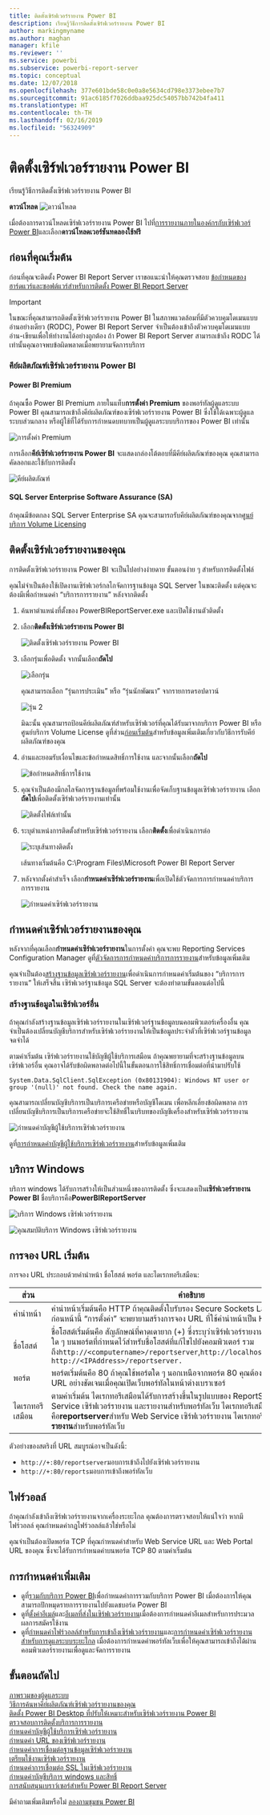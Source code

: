 ```yaml
---
title: ติดตั้งเซิร์ฟเวอร์รายงาน Power BI
description: เรียนรู้วิธีการติดตั้งเซิร์ฟเวอร์รายงาน Power BI
author: markingmyname
ms.author: maghan
manager: kfile
ms.reviewer: ''
ms.service: powerbi
ms.subservice: powerbi-report-server
ms.topic: conceptual
ms.date: 12/07/2018
ms.openlocfilehash: 377e601bde58c0e0a8e5634cd798e3373ebee7b7
ms.sourcegitcommit: 91ac6185f7026ddbaa925dc54057bb742b4fa411
ms.translationtype: HT
ms.contentlocale: th-TH
ms.lasthandoff: 02/16/2019
ms.locfileid: "56324909"
---
```

# <a name="install-power-bi-report-server"></a>ติดตั้งเซิร์ฟเวอร์รายงาน Power BI

เรียนรู้วิธีการติดตั้งเซิร์ฟเวอร์รายงาน Power BI

 **ดาวน์โหลด** ![ดาวน์โหลด](media/install-report-server/download.png "ดาวน์โหลด")

เมื่อต้องการดาวน์โหลดเซิร์ฟเวอร์รายงาน Power BI ไปที่[การรายงานภายในองค์กรกับเซิร์ฟเวอร์ Power BI](https://powerbi.microsoft.com/report-server/)และเลือก**ดาวน์โหลดเวอร์ชันทดลองใช้ฟรี** 

## <a name="before-you-begin"></a>ก่อนที่คุณเริ่มต้น

ก่อนที่คุณจะติดตั้ง Power BI Report Server เราขอแนะนำให้คุณตรวจสอบ [ข้อกำหนดของฮาร์ดแวร์และซอฟต์แวร์สำหรับการติดตั้ง Power BI Report Server](system-requirements.md)

 > [!IMPORTANT]
 > ในขณะที่คุณสามารถติดตั้งเซิร์ฟเวอร์รายงาน Power BI ในสภาพแวดล้อมที่มีตัวควบคุมโดเมนแบบอ่านอย่างเดียว (RODC), Power BI Report Server จำเป็นต้องเข้าถึงตัวควบคุมโดเมนแบบอ่าน-เขียนเพื่อให้ทำงานได้อย่างถูกต้อง ถ้า Power BI Report Server สามารถเข้าถึง RODC ได้เท่านั้นคุณอาจพบข้อผิดพลาดเมื่อพยายามจัดการบริการ

### <a name="power-bi-report-server-product-key"></a>คีย์ผลิตภัณฑ์เซิร์ฟเวอร์รายงาน Power BI

#### <a name="power-bi-premium"></a>Power BI Premium

ถ้าคุณซื้อ Power BI Premium ภายในแท็บ**การตั้งค่า Premium**  ของพอร์ทัลผู้ดูแลระบบ Power BI คุณสามารถเข้าถึงคีย์ผลิตภัณฑ์ของเซิร์ฟเวอร์รายงาน Power BI ซึ่งใช้ได้เฉพาะผู้ดูแลระบบส่วนกลาง หรือผู้ใช้ที่ได้รับการกำหนดบทบาทเป็นผู้ดูแลระบบบริการของ Power BI เท่านั้น

![การตั้งค่า Premium](../media/service-admin-premium-manage/pbirs-product-key.png "คีย์เซิร์ฟเวอร์รายงาน Power BI ในการตั้งค่า Premium")

การเลือก**คีย์เซิร์ฟเวอร์รายงาน Power BI** จะแสดงกล่องโต้ตอบที่มีคีย์ผลิตภัณฑ์ของคุณ คุณสามารถคัดลอกและใช้กับการติดตั้ง

![คีย์ผลิตภัณฑ์](../media/service-admin-premium-manage/pbirs-product-key-dialog.png "คีย์ผลิตภัณฑ์เซิร์ฟเวอร์รายงาน Power BI ")

#### <a name="sql-server-enterprise-software-assurance-sa"></a>SQL Server Enterprise Software Assurance (SA)

ถ้าคุณมีข้อตกลง SQL Server Enterprise SA คุณจะสามารถรับคีย์ผลิตภัณฑ์ของคุณจาก[ศูนย์บริการ Volume Licensing](https://www.microsoft.com/Licensing/servicecenter/)

## <a name="install-your-report-server"></a>ติดตั้งเซิร์ฟเวอร์รายงานของคุณ

การติดตั้งเซิร์ฟเวอร์รายงาน Power BI จะเป็นไปอย่างง่ายดาย ขั้นตอนง่าย ๆ สำหรับการติดตั้งไฟล์

คุณไม่จำเป็นต้องใช้เปิดงานเซิร์ฟเวอร์กลไกจัดการฐานข้อมูล SQL Server ในขณะติดตั้ง แต่คุณจะต้องมีเพื่อกำหนดค่า “บริการการรายงาน” หลังจากติดตั้ง

1. ค้นหาตำแหน่งที่ตั้งของ PowerBIReportServer.exe และเปิดใช้งานตัวติดตั้ง

2. เลือก**ติดตั้งเซิร์ฟเวอร์รายงาน Power BI**

    ![ติดตั้งเซิร์ฟเวอร์รายงาน Power BI](media/install-report-server/pbireportserver-install.png)
3. เลือกรุ่นเพื่อติดตั้ง จากนั้นเลือก**ถัดไป**

    ![เลือกรุ่น](media/install-report-server/pbireportserver-choose-edition.png)

    คุณสามารถเลือก “รุ่นการประเมิน” หรือ “รุ่นนักพัฒนา” จากรายการดรอปดาวน์

    ![รุ่น 2](media/install-report-server/pbireportserver-choose-edition2.png)

    มิฉะนั้น คุณสามารถป้อนคีย์ผลิตภัณฑ์สำหรับเซิร์ฟเวอร์ที่คุณได้รับมาจากบริการ Power BI หรือศูนย์บริการ Volume License ดูที่ส่วน[ก่อนเริ่มต้น](#before-you-begin)สำหรับข้อมูลเพิ่มเติมเกี่ยวกับวิธีการรับคีย์ผลิตภัณฑ์ของคุณ
4. อ่านและยอมรับเงื่อนไขและข้อกำหนดสิทธิ์การใช้งาน และจากนั้นเลือก**ถัดไป**

    ![ข้อกำหนดสิทธิ์การใช้งาน](media/install-report-server/pbireportserver-eula.png)
5. คุณจำเป็นต้องมีกลไลจัดการฐานข้อมูลที่พร้อมใช้งานเพื่อจัดเก็บฐานข้อมูลเซิร์ฟเวอร์รายงาน เลือก**ถัดไป**เพื่อติดตั้งเซิร์ฟเวอร์รายงานเท่านั้น

    ![ติดตั้งไฟล์เท่านั้น](media/install-report-server/pbireportserver-install-files-only.png)
6. ระบุตำแหน่งการติดตั้งสำหรับเซิร์ฟเวอร์รายงาน เลือก**ติดตั้ง**เพื่อดำเนินการต่อ

    ![ระบุเส้นทางติดตั้ง](media/install-report-server/pbireportserver-install-file-path.png)

    เส้นทางเริ่มต้นคือ C:\Program Files\Microsoft Power BI Report Server

7. หลังจากตั้งค่าสำเร็จ เลือก**กำหนดค่าเซิร์ฟเวอร์รายงาน**เพื่อเปิดใช้ตัวจัดการการกำหนดค่าบริการการรายงาน

    ![กำหนดค่าเซิร์ฟเวอร์รายงาน](media/install-report-server/pbireportserver-configure.png)

## <a name="configuring-your-report-server"></a>กำหนดค่าเซิร์ฟเวอร์รายงานของคุณ

หลังจากที่คุณเลือก**กำหนดค่าเซิร์ฟเวอร์รายงาน**ในการตั้งค่า คุณจะพบ Reporting Services Configuration Manager ดูที่[ตัวจัดการการกำหนดค่าบริการการรายงาน](https://docs.microsoft.com/sql/reporting-services/install-windows/reporting-services-configuration-manager-native-mode)สำหรับข้อมูลเพิ่มเติม

คุณจำเป็นต้อง[สร้างฐานข้อมูลเซิร์ฟเวอร์รายงาน](https://docs.microsoft.com/sql/reporting-services/install-windows/ssrs-report-server-create-a-report-server-database)เพื่อดำเนินการกำหนดค่าเริ่มต้นของ “บริการการรายงาน” ให้เสร็จสิ้น เซิร์ฟเวอร์ฐานข้อมูล SQL Server จะต้องทำตามขั้นตอนต่อไปนี้

### <a name="creating-a-database-on-a-different-server"></a>สร้างฐานข้อมูลในเซิร์ฟเวอร์อื่น

ถ้าคุณกำลังสร้างฐานข้อมูลเซิร์ฟเวอร์รายงานในเซิร์ฟเวอร์ฐานข้อมูลบนคอมพิวเตอร์เครื่องอื่น คุณจำเป็นต้องเปลี่ยนบัญชีบริการสำหรับเซิร์ฟเวอร์รายงานให้เป็นข้อมูลประจำตัวที่เซิร์ฟเวอร์ฐานข้อมูลจดจำได้ 

ตามค่าเริ่มต้น เซิร์ฟเวอร์รายงานใช้บัญชีผู้ใช้บริการเสมือน ถ้าคุณพยายามที่จะสร้างฐานข้อมูลบนเซิร์ฟเวอร์อื่น คุณอาจได้รับข้อผิดพลาดต่อไปนี้ในขั้นตอนการใช้สิทธิ์การเชื่อมต่อที่นำมาปรับใช้

`System.Data.SqlClient.SqlException (0x80131904): Windows NT user or group '(null)' not found. Check the name again.`

คุณสามารถเปลี่ยนบัญชีบริการเป็นบริการเครือข่ายหรือบัญชีโดเมน เพื่อหลีกเลี่ยงข้อผิดพลาด การเปลี่ยนบัญชีบริการเป็นบริการเครือข่ายจะใช้สิทธิ์ในบริบทของบัญชีเครื่องสำหรับเซิร์ฟเวอร์รายงาน

![กำหนดค่าบัญชีผู้ใช้บริการเซิร์ฟเวอร์รายงาน](media/install-report-server/pbireportserver-configure-account.png)

ดูที่[การกำหนดค่าบัญชีผู้ใช้บริการเซิร์ฟเวอร์รายงาน](https://docs.microsoft.com/sql/reporting-services/install-windows/configure-the-report-server-service-account-ssrs-configuration-manager)สำหรับข้อมูลเพิ่มเติม

## <a name="windows-service"></a>บริการ Windows

บริการ windows ได้รับการสร้างให้เป็นส่วนหนึ่งของการติดตั้ง ซึ่งจะแสดงเป็น**เซิร์ฟเวอร์รายงาน Power BI** ชื่อบริการคือ**PowerBIReportServer**

![บริการ Windows เซิร์ฟเวอร์รายงาน](media/install-report-server/pbireportserver-windows-service.png)

![คุณสมบัติบริการ Windows เซิร์ฟเวอร์รายงาน](media/install-report-server/pbireportserver-windows-service2.png)

## <a name="default-url-reservations"></a>การจอง URL เริ่มต้น

การจอง URL ประกอบด้วยคำนำหน้า ชื่อโฮสต์ พอร์ต และไดเรกทอรีเสมือน:

| ส่วน | คำอธิบาย |
| --- | --- |
| คำนำหน้า |คำนำหน้าเริ่มต้นคือ HTTP ถ้าคุณติดตั้งใบรับรอง Secure Sockets Layer (SSL) ไว้แล้วก่อนหน้านี้ “การตั้งค่า” จะพยายามสร้างการจอง URL ที่ใช้คำนำหน้าเป็น HTTPS |
| ชื่อโฮสต์ |ชื่อโฮสต์เริ่มต้นคือ สัญลักษณ์ที่คาดเดายาก (+) ซึ่งระบุว่าเซิร์ฟเวอร์รายงานยอมรับคำขอ HTTP ใด ๆ บนพอร์ตที่กำหนดไว้สำหรับชื่อโฮสต์ที่แก้ไขไปยังคอมพิวเตอร์ รวมถึง`http://<computername>/reportserver`,`http://localhost/reportserver`หรือ `http://<IPAddress>/reportserver.` |
| พอร์ต |พอร์ตเริ่มต้นคือ 80 ถ้าคุณใช้พอร์ตใด ๆ นอกเหนือจากพอร์ต 80 คุณต้องเพิ่มพอร์ตนั้นลงใน URL อย่างชัดเจนเมื่อคุณเปิดเว็บพอร์ทัลในหน้าต่างเบราเซอร์ |
| ไดเรกทอรีเสมือน |ตามค่าเริ่มต้น ไดเรกทอรีเสมือนได้รับการสร้างขึ้นในรูปแบบของ ReportServer สำหรับ Web Service เซิร์ฟเวอร์รายงาน และรายงานสำหรับพอร์ทัลเว็บ ไดเรกทอรีเสมือนเริ่มต้นคือ**reportserver**สำหรับ Web Service เซิร์ฟเวอร์รายงาน ไดเรกทอรีเสมือนเริ่มต้นคือ**รายงาน**สำหรับพอร์ทัลเว็บ |

ตัวอย่างของสตริงที่ URL สมบูรณ์อาจเป็นดังนี้:

* `http://+:80/reportserver`มอบการเข้าถึงไปยังเซิร์ฟเวอร์รายงาน
* `http://+:80/reports`มอบการเข้าถึงพอร์ทัลเว็บ

## <a name="firewall"></a>ไฟร์วอลล์

ถ้าคุณกำลังเข้าถึงเซิร์ฟเวอร์รายงานจากเครื่องระยะไกล คุณต้องการตรวจสอบให้แน่ใจว่า หากมีไฟร์วอลล์ คุณกำหนดค่ากฎไฟร์วอลล์แล้วใช่หรือไม่

คุณจำเป็นต้องเปิดพอร์ต TCP ที่คุณกำหนดค่าสำหรับ Web Service URL และ Web Portal URL ของคุณ ซึ่งจะได้รับการกำหนดค่าบนพอร์ต TCP 80 ตามค่าเริ่มต้น

## <a name="additional-configuration"></a>การกำหนดค่าเพิ่มเติม

* ดูที่[รวมกับบริการ Power BI](https://docs.microsoft.com/sql/reporting-services/install-windows/power-bi-report-server-integration-configuration-manager)เพื่อกำหนดค่าการรวมกับบริการ Power BI เมื่อต้องการให้คุณสามารถปักหมุดรายการรายงานไปยังแดชบอร์ด Power BI
* ดูที่[ตั้งค่าอีเมล์](https://docs.microsoft.com/sql/reporting-services/install-windows/e-mail-settings-reporting-services-native-mode-configuration-manager)และ[อีเมลที่ส่งในเซิร์ฟเวอร์รายงาน](https://docs.microsoft.com/sql/reporting-services/subscriptions/e-mail-delivery-in-reporting-services)เมื่อต้องการกำหนดค่าอีเมลสำหรับการประมวลผลการสมัครใช้งาน
* ดูที่[กำหนดค่าไฟร์วอลล์สำหรับการเข้าถึงเซิร์ฟเวอร์รายงาน](https://docs.microsoft.com/sql/reporting-services/report-server/configure-a-firewall-for-report-server-access)และ[การกำหนดค่าเซิร์ฟเวอร์รายงานสำหรับการดูแลระบบระยะไกล](https://docs.microsoft.com/sql/reporting-services/report-server/configure-a-report-server-for-remote-administration) เมื่อต้องการกำหนดค่าพอร์ทัลเว็บเพื่อให้คุณสามารถเข้าถึงได้ผ่านคอมพิวเตอร์รายงานเพื่อดูและจัดการรายงาน

## <a name="next-steps"></a>ขั้นตอนถัดไป

[ภาพรวมของผู้ดูแลระบบ](admin-handbook-overview.md)  
[วิธีการค้นหาคีย์ผลิตภัณฑ์เซิร์ฟเวอร์รายงานของคุณ](find-product-key.md)  
[ติดตั้ง Power BI Desktop ที่ปรับให้เหมาะสำหรับเซิร์ฟเวอร์รายงาน Power BI](install-powerbi-desktop.md)  
[ตรวจสอบการติดตั้งบริการการรายงาน](https://docs.microsoft.com/sql/reporting-services/install-windows/verify-a-reporting-services-installation)  
[กำหนดค่าบัญชีผู้ใช้บริการเซิร์ฟเวอร์รายงาน](https://docs.microsoft.com/sql/reporting-services/install-windows/configure-the-report-server-service-account-ssrs-configuration-manager)  
[กำหนดค่า URL ของเซิร์ฟเวอร์รายงาน](https://docs.microsoft.com/sql/reporting-services/install-windows/configure-report-server-urls-ssrs-configuration-manager)  
[กำหนดค่าการเชื่อมต่อฐานข้อมูลเซิร์ฟเวอร์รายงาน](https://docs.microsoft.com/sql/reporting-services/install-windows/configure-a-report-server-database-connection-ssrs-configuration-manager)  
[เตรียมใช้งานเซิร์ฟเวอร์รายงาน](https://docs.microsoft.com/sql/reporting-services/install-windows/ssrs-encryption-keys-initialize-a-report-server)  
[กำหนดค่าการเชื่อมต่อ SSL ในเซิร์ฟเวอร์รายงาน](https://docs.microsoft.com/sql/reporting-services/security/configure-ssl-connections-on-a-native-mode-report-server)  
[กำหนดค่าบัญชีบริการ windows และสิทธิ์](https://docs.microsoft.com/sql/database-engine/configure-windows/configure-windows-service-accounts-and-permissions)  
[การสนับสนุนเบราว์เซอร์สำหรับ Power BI Report Server](browser-support.md)

มีคำถามเพิ่มเติมหรือไม่ [ลองถามชุมชน Power BI](https://community.powerbi.com/)
